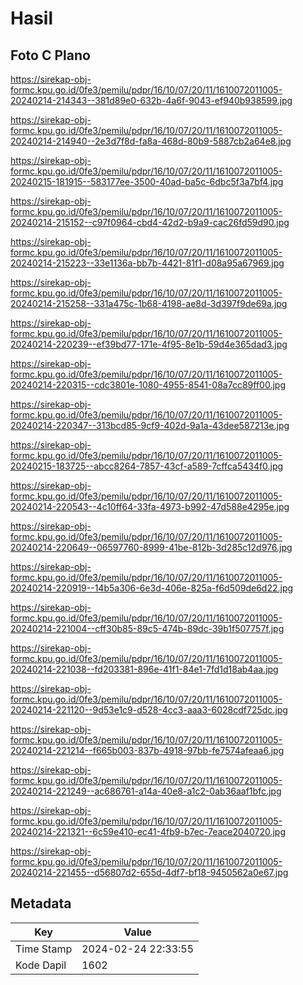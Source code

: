 # Hasil

## Foto C Plano

https://sirekap-obj-formc.kpu.go.id/0fe3/pemilu/pdpr/16/10/07/20/11/1610072011005-20240214-214343--381d89e0-632b-4a6f-9043-ef940b938599.jpg

https://sirekap-obj-formc.kpu.go.id/0fe3/pemilu/pdpr/16/10/07/20/11/1610072011005-20240214-214940--2e3d7f8d-fa8a-468d-80b9-5887cb2a64e8.jpg

https://sirekap-obj-formc.kpu.go.id/0fe3/pemilu/pdpr/16/10/07/20/11/1610072011005-20240215-181915--583177ee-3500-40ad-ba5c-6dbc5f3a7bf4.jpg

https://sirekap-obj-formc.kpu.go.id/0fe3/pemilu/pdpr/16/10/07/20/11/1610072011005-20240214-215152--c97f0964-cbd4-42d2-b9a9-cac26fd59d90.jpg

https://sirekap-obj-formc.kpu.go.id/0fe3/pemilu/pdpr/16/10/07/20/11/1610072011005-20240214-215223--33e1136a-bb7b-4421-81f1-d08a95a67969.jpg

https://sirekap-obj-formc.kpu.go.id/0fe3/pemilu/pdpr/16/10/07/20/11/1610072011005-20240214-215258--331a475c-1b68-4198-ae8d-3d397f9de69a.jpg

https://sirekap-obj-formc.kpu.go.id/0fe3/pemilu/pdpr/16/10/07/20/11/1610072011005-20240214-220239--ef39bd77-171e-4f95-8e1b-59d4e365dad3.jpg

https://sirekap-obj-formc.kpu.go.id/0fe3/pemilu/pdpr/16/10/07/20/11/1610072011005-20240214-220315--cdc3801e-1080-4955-8541-08a7cc89ff00.jpg

https://sirekap-obj-formc.kpu.go.id/0fe3/pemilu/pdpr/16/10/07/20/11/1610072011005-20240214-220347--313bcd85-9cf9-402d-9a1a-43dee587213e.jpg

https://sirekap-obj-formc.kpu.go.id/0fe3/pemilu/pdpr/16/10/07/20/11/1610072011005-20240215-183725--abcc8264-7857-43cf-a589-7cffca5434f0.jpg

https://sirekap-obj-formc.kpu.go.id/0fe3/pemilu/pdpr/16/10/07/20/11/1610072011005-20240214-220543--4c10ff64-33fa-4973-b992-47d588e4295e.jpg

https://sirekap-obj-formc.kpu.go.id/0fe3/pemilu/pdpr/16/10/07/20/11/1610072011005-20240214-220649--06597760-8999-41be-812b-3d285c12d976.jpg

https://sirekap-obj-formc.kpu.go.id/0fe3/pemilu/pdpr/16/10/07/20/11/1610072011005-20240214-220919--14b5a306-6e3d-406e-825a-f6d509de6d22.jpg

https://sirekap-obj-formc.kpu.go.id/0fe3/pemilu/pdpr/16/10/07/20/11/1610072011005-20240214-221004--cff30b85-89c5-474b-89dc-39b1f507757f.jpg

https://sirekap-obj-formc.kpu.go.id/0fe3/pemilu/pdpr/16/10/07/20/11/1610072011005-20240214-221038--fd203381-896e-41f1-84e1-7fd1d18ab4aa.jpg

https://sirekap-obj-formc.kpu.go.id/0fe3/pemilu/pdpr/16/10/07/20/11/1610072011005-20240214-221120--9d53e1c9-d528-4cc3-aaa3-6028cdf725dc.jpg

https://sirekap-obj-formc.kpu.go.id/0fe3/pemilu/pdpr/16/10/07/20/11/1610072011005-20240214-221214--f665b003-837b-4918-97bb-fe7574afeaa6.jpg

https://sirekap-obj-formc.kpu.go.id/0fe3/pemilu/pdpr/16/10/07/20/11/1610072011005-20240214-221249--ac686761-a14a-40e8-a1c2-0ab36aaf1bfc.jpg

https://sirekap-obj-formc.kpu.go.id/0fe3/pemilu/pdpr/16/10/07/20/11/1610072011005-20240214-221321--6c59e410-ec41-4fb9-b7ec-7eace2040720.jpg

https://sirekap-obj-formc.kpu.go.id/0fe3/pemilu/pdpr/16/10/07/20/11/1610072011005-20240214-221455--d56807d2-655d-4df7-bf18-9450562a0e67.jpg


## Metadata

| Key        | Value               |
| ---------- | ------------------- |
| Time Stamp | 2024-02-24 22:33:55 |
| Kode Dapil | 1602                |




